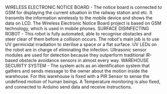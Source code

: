 WIRELESS ELECTRONIC NOTICE BOARD  - The notice board is connected to  GSM for displaying the current situation in the railway station and etc. It transmits the information wirelessly to the mobile device and shows the data on LCD. The Wireless Electronic Notice Board project is based on GSM technology, which is used in mobile phones.
SURFACE DISINFECTING ROBOT - This robot is fully automated, able to recognise obstacles and steer clear of them before a collision occurs. The robot's main job is to use UV germicidal irradiation to sterilise a space or a flat surface. UV LEDs on the robot are in charge of eliminating the infection. Ultrasonic sensor modules are used for detection because they outperform traditional IR-based obstacle avoidance sensors in almost every way.
WAREHOUSE SECURITY SYSTEM - The system acts as an identification system that gathers and sends message to the owner about the motion inside the warehouse. For this warehouse is fixed with a PIR Sensor to sense the undefined motion of human beings. A Temperature monitoring is also fixed, and connected to Arduino send data and receive instructions.

